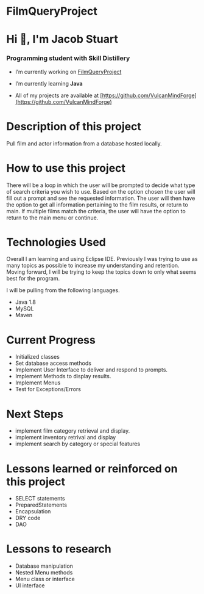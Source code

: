 # FilmQueryProject

# Hi 👋, I'm Jacob Stuart
### Programming student with Skill Distillery

- I’m currently working on [FilmQueryProject](https://github.com/VulcanMindForge/FilmQueryProject)

- I’m currently learning **Java**

- All of my projects are available at [https://github.com/VulcanMindForge](https://github.com/VulcanMindForge)

# Description of this project
Pull film and actor information from a database hosted locally.

# How to use this project
There will be a loop in which the user will be prompted to decide what type of search criteria you wish to use. Based on the option chosen the user will fill out a prompt and see the requested information. The user will then have the option to get all information pertaining to the film results, or return to main. If multiple films match the criteria, the user will have the option to return to the main menu or continue.

# Technologies Used
Overall I am learning and using Eclipse IDE. Previously I was trying to use as many topics as possible to increase my understanding and retention. Moving forward, I will be trying to keep the topics down to only what seems best for the program.

I will be pulling from the following languages.
- Java 1.8
- MySQL
- Maven

# Current Progress
- Initialized classes
- Set database access methods
- Implement User Interface to deliver and respond to prompts.
- Implement Methods to display results.
- Implement Menus
- Test for Exceptions/Errors

# Next Steps
- implement film category retrieval and display.
- implement inventory retrival and display
- implement search by category or special features


# Lessons learned or reinforced on this project
- SELECT statements
- PreparedStatements
- Encapsulation
- DRY code
- DAO

# Lessons to research
- Database manipulation
- Nested Menu methods
- Menu class or interface
- UI interface
